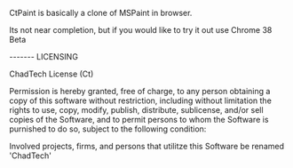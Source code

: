 CtPaint is basically a clone of MSPaint in browser.

Its not near completion, but if you would like to try it out use Chrome 38 Beta

------- LICENSING

ChadTech License (Ct)

Permission is hereby granted, free of charge, to any person obtaining a copy of this software without restriction, including without limitation the rights to use, copy, modify, publish, distribute, sublicense, and/or sell copies of the Software, and to permit persons to whom the Software is purnished to do so, subject to the following condition:

Involved projects, firms, and persons that utilitze this Software be renamed 'ChadTech'
